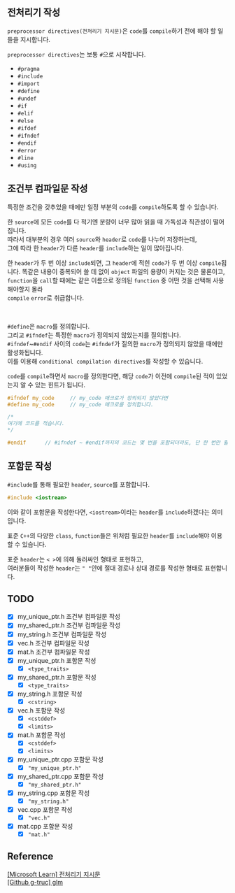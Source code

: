 ## 전처리기 작성

`preprocessor directives(전처리기 지시문)`은 `code`를 `compile`하기 전에 해야 할 일들을 지시합니다.

`preprocessor directives`는 보통 `#`으로 시작합니다.

- `#pragma`
- `#include`
- `#import`
- `#define`
- `#undef`
- `#if`
- `#elif`
- `#else`
- `#ifdef`
- `#ifndef`
- `#endif`
- `#error`
- `#line`
- `#using`

## 조건부 컴파일문 작성

특정한 조건을 갖추었을 때에만 일정 부분의 `code`를 `compile`하도록 할 수 있습니다.

한 `source`에 모든 `code`를 다 적기엔 분량이 너무 많아 읽을 때 가독성과 직관성이 떨어집니다.   
따라서 대부분의 경우 여러 `source`와 `header`로 `code`를 나누어 저장하는데,   
그에 따라 한 `header`가 다른 `header`를 `include`하는 일이 많아집니다.

한 `header`가 두 번 이상 `include`되면, 그 `header`에 적힌 `code`가 두 번 이상 `compile`됩니다.
똑같은 내용이 중복되어 쓸 데 없이 `object` 파일의 용량이 커지는 것은 물론이고,   
`function`을 `call`할 때에는 같은 이름으로 정의된 `function` 중 어떤 것을 선택해 사용해야할지 몰라   
`compile` `error`로 취급합니다.

<br>

`#define`은 `macro`를 정의합니다.   
그리고 `#ifndef`는 특정한 `macro`가 정의되지 않았는지를 질의합니다.   
`#ifndef`~`#endif` 사이의 `code`는 `#ifndef`가 질의한 `macro`가 정의되지 않았을 때에만 활성화됩니다.   
이를 이용해 `conditional compilation directives`를 작성할 수 있습니다.

`code`를 `compile`하면서 `macro`를 정의한다면, 해당 `code`가 이전에 `compile`된 적이 있었는지 알 수 있는 힌트가 됩니다.

```cpp
#ifndef my_code     // my_code 매크로가 정의되지 않았다면
#define my_code     // my_code 매크로를 정의합니다.

/*
여기에 코드를 적습니다.
*/

#endif      // #ifndef ~ #endif까지의 코드는 몇 번을 포함되더라도, 단 한 번만 활성화됩니다.
```

## 포함문 작성

`#include`를 통해 필요한 `header`, `source`를 포함합니다.   
```cpp
#include <iostream>
```
이와 같이 포함문을 작성한다면, `<iostream>`이라는 `header`를 `include`하겠다는 의미입니다.

표준 `C++`의 다양한 `class`, `function`들은 위처럼 필요한 `header`를 `include`해야 이용할 수 있습니다.

표준 `header`는 `< >`에 의해 둘러싸인 형태로 표현하고,   
여러분들이 작성한 `header`는 `" "`안에 절대 경로나 상대 경로를 작성한 형태로 표현합니다.

## TODO

- [X] my_unique_ptr.h 조건부 컴파일문 작성
- [X] my_shared_ptr.h 조건부 컴파일문 작성
- [X] my_string.h 조건부 컴파일문 작성
- [X] vec.h 조건부 컴파일문 작성
- [X] mat.h 조건부 컴파일문 작성
- [X] my_unique_ptr.h 포함문 작성
  - [X] `<type_traits>`
- [X] my_shared_ptr.h 포함문 작성
  - [X] `<type_traits>`
- [X] my_string.h 포함문 작성
  - [X] `<cstring>`
- [X] vec.h 포함문 작성
  - [X] `<cstddef>`
  - [X] `<limits>`
- [X] mat.h 포함문 작성
  - [X] `<cstddef>`
  - [X] `<limits>`
- [X] my_unique_ptr.cpp 포함문 작성
  - [X] `"my_unique_ptr.h"`
- [X] my_shared_ptr.cpp 포함문 작성
  - [X] `"my_shared_ptr.h"`
- [X] my_string.cpp 포함문 작성
  - [X] `"my_string.h"`
- [X] vec.cpp 포함문 작성
  - [X] `"vec.h"`
- [X] mat.cpp 포함문 작성
  - [X] `"mat.h"`

## Reference

[\[Microsoft Learn\] 전처리기 지시문](https://learn.microsoft.com/ko-kr/cpp/preprocessor/preprocessor-directives?view=msvc-170)   
[\[Github g-truc\] glm](https://github.com/g-truc/glm)